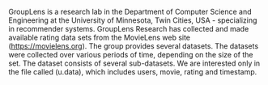 GroupLens is a research lab in the Department of Computer Science and Engineering at the 
University of Minnesota, Twin Cities, USA - specializing in recommender systems. 
GroupLens Research has collected and made available rating data sets from the MovieLens 
web site (https://movielens.org). The group provides several datasets. The datasets were 
collected over various periods of time, depending on the size of the set. The dataset consists 
of several sub-datasets. We are interested only in the file called (u.data), which includes 
users, movie, rating and timestamp. 
